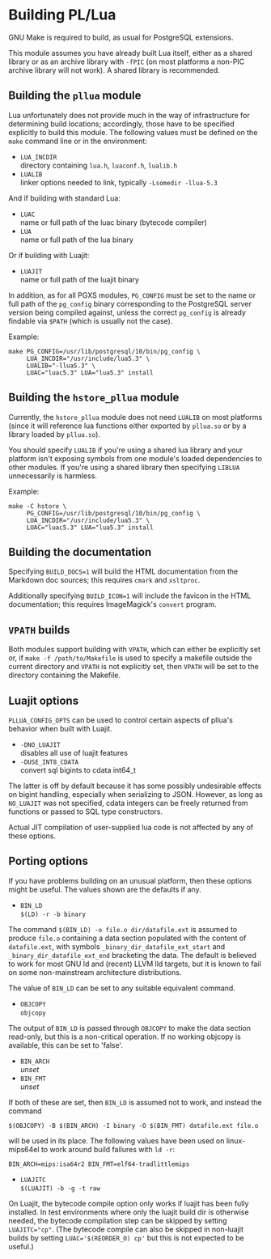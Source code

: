 Building PL/Lua
===============

GNU Make is required to build, as usual for PostgreSQL extensions.

This module assumes you have already built Lua itself, either as a
shared library or as an archive library with `-fPIC` (on most
platforms a non-PIC archive library will not work). A shared library
is recommended.


Building the `pllua` module
---------------------------

Lua unfortunately does not provide much in the way of infrastructure
for determining build locations; accordingly, those have to be
specified explicitly to build this module. The following values must
be defined on the `make` command line or in the environment:

+ `LUA_INCDIR`\
  directory containing `lua.h`, `luaconf.h`, `lualib.h`
+ `LUALIB`\
  linker options needed to link, typically `-Lsomedir -llua-5.3`

And if building with standard Lua:

+ `LUAC`\
  name or full path of the luac binary (bytecode compiler)
+ `LUA`\
  name or full path of the lua binary

Or if building with Luajit:

+ `LUAJIT`\
  name or full path of the luajit binary

In addition, as for all PGXS modules, `PG_CONFIG` must be set to the
name or full path of the `pg_config` binary corresponding to the
PostgreSQL server version being compiled against, unless the correct
`pg_config` is already findable via `$PATH` (which is usually not the
case).

Example:

    make PG_CONFIG=/usr/lib/postgresql/10/bin/pg_config \
         LUA_INCDIR="/usr/include/lua5.3" \
         LUALIB="-llua5.3" \
         LUAC="luac5.3" LUA="lua5.3" install


Building the `hstore_pllua` module
----------------------------------

Currently, the `hstore_pllua` module does not need `LUALIB` on most
platforms (since it will reference lua functions either exported by
`pllua.so` or by a library loaded by `pllua.so`).

You should specify `LUALIB` if you're using a shared lua library and
your platform isn't exposing symbols from one module's loaded
dependencies to other modules. If you're using a shared library then
specifying `LIBLUA` unnecessarily is harmless.

Example:

    make -C hstore \
         PG_CONFIG=/usr/lib/postgresql/10/bin/pg_config \
         LUA_INCDIR="/usr/include/lua5.3" \
         LUAC="luac5.3" LUA="lua5.3" install


Building the documentation
--------------------------

Specifying `BUILD_DOCS=1` will build the HTML documentation from the
Markdown doc sources; this requires `cmark` and `xsltproc`.

Additionally specifying `BUILD_ICON=1` will include the favicon in the
HTML documentation; this requires ImageMagick's `convert` program.


`VPATH` builds
--------------

Both modules support building with `VPATH`, which can either be
explicitly set or, if `make -f /path/to/Makefile` is used to specify a
makefile outside the current directory and `VPATH` is not explicitly
set, then `VPATH` will be set to the directory containing the
Makefile.


Luajit options
--------------

`PLLUA_CONFIG_OPTS` can be used to control certain aspects of pllua's
behavior when built with Luajit.

+ `-DNO_LUAJIT`\
  disables all use of luajit features
+ `-DUSE_INT8_CDATA`\
  convert sql bigints to cdata int64_t

The latter is off by default because it has some possibly undesirable
effects on bigint handling, especially when serializing to JSON.
However, as long as `NO_LUAJIT` was not specified, cdata integers can be
freely returned from functions or passed to SQL type constructors.

Actual JIT compilation of user-supplied lua code is not affected by
any of these options.


Porting options
---------------

If you have problems building on an unusual platform, then these
options might be useful. The values shown are the defaults if any.

+ `BIN_LD`\
  `$(LD) -r -b binary`

The command `$(BIN_LD) -o file.o dir/datafile.ext` is assumed to
produce `file.o` containing a data section populated with the content of
`datafile.ext`, with symbols `_binary_dir_datafile_ext_start` and
`_binary_dir_datafile_ext_end` bracketing the data. The default is
believed to work for most GNU ld and (recent) LLVM lld targets, but it
is known to fail on some non-mainstream architecture distributions.

The value of `BIN_LD` can be set to any suitable equivalent command.

+ `OBJCOPY`\
  `objcopy`

The output of `BIN_LD` is passed through `OBJCOPY` to make the data
section read-only, but this is a non-critical operation. If no working
objcopy is available, this can be set to 'false'.

+ `BIN_ARCH`\
  <i>unset</i>
+ `BIN_FMT`\
  <i>unset</i>

If both of these are set, then `BIN_LD` is assumed not to work, and instead
the command

    $(OBJCOPY) -B $(BIN_ARCH) -I binary -O $(BIN_FMT) datafile.ext file.o

will be used in its place. The following values have been used on
linux-mips64el to work around build failures with `ld -r`:

    BIN_ARCH=mips:isa64r2 BIN_FMT=elf64-tradlittlemips

+ `LUAJITC`\
  `$(LUAJIT) -b -g -t raw`

On Luajit, the bytecode compile option only works if luajit has been
fully installed. In test environments where only the luajit build dir
is otherwise needed, the bytecode compilation step can be skipped by
setting `LUAJITC="cp"`. (The bytecode compile can also be skipped in
non-luajit builds by setting `LUAC='$(REORDER_O) cp'` but this is not
expected to be useful.)

<!--eof-->
